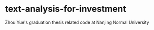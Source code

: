 # text-analysis-for-investment
Zhou Yue's graduation thesis related code at Nanjing Normal University
